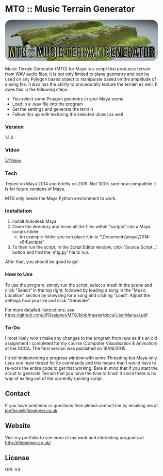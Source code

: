 # MTG :: Music Terrain Generator

![MTG](docs/MTG-banner.png "MTG")


Music Terrain Generator (MTG) for Maya is a script that produces terrain from WAV audio files. It is not only limited to plane geometry and can be used on any Polygon based object to manipulate based on the amplitude of a song file. It also has the ability to procedurally texture the terrain as well. It does this in the following steps:

  - You select some Polygon geometry in your Maya scene
  - Load in a .wav file into the program
  - Set the settings and generate the terrain
  - Follow this up with texturing the selected object as well

### Version
1.1.0

### Video
[![Video](https://img.youtube.com/vi/UE4WJRQN7xk/0.jpg)](https://www.youtube.com/watch?v=UE4WJRQN7xk)

### Tech

Tested on Maya 2014 and briefly on 2015. Not 100% sure how compatible it is for future versions of Maya.

MTG only needs the Maya Python environment to work.

### Installation

1. Install Autodesk Maya
2. Clone the directory and move all the files within "scripts" into a Maya scripts folder
	- An example folder you can place it in is "<user>\Documents\maya\2014-x64\scripts"
3. To then run the script, in the Script Editor window, click 'Source Script...' button and find the 'mtg.py' file to run.

After that, you should be good to go!

### How to Use

To use the program, simply run the script, select a mesh in the scene and click "Select" in the top right, followed by loading a song in the "Music Location" section by browsing for a song and clicking "Load". Adjust the settings how you like and click "Generate".

For more detailed instructions, see https://github.com/JFDesigner/MTG/blob/master/docs/UserManual.pdf

### To-Do

I most likely won't make any changes to the program from now as it's an old assignment I completed for my course (Computer Visualisation & Animation) at the NCCA. The final version was published on 19/06/2015.

I tried implementing a progress window with some Threading but Maya only uses one main thread for its commands and this means that I would have to re-work the entire code to get that working. Bare in mind that if you start the script to generate Terrain that you have the time to finish it since there is no way of exiting out of the currently running script.

## Contact

If you have problems or questions then please contact me by emailing me at jonflynn@jfdesigner.co.uk.

## Website

Visit my portfolio to see more of my work and interesting programs at http://jfdesigner.co.uk/

License
----

GPL V3
